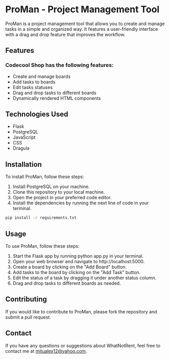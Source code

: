 
# ProMan - Project Management Tool
ProMan is a project management tool that allows you to create and manage tasks in a simple and organized way. It features a user-friendly interface with a drag and drop feature that improves the workflow.
## Features

### Codecool Shop has the following features:

- Create and manage boards
- Add tasks to boards
- Edit tasks statuses
- Drag and drop tasks to different boards
- Dynamically rendered HTML components
## Technologies Used

- Flask
- PostgreSQL
- JavaScript
- CSS
- Dragula
## Installation

To install ProMan, follow these steps:

1. Install PostgreSQL on your machine.
2. Clone this repository to your local machine.
3. Open the project in your preferred code editor.
4. Install the dependencies by running the next line of code in your terminal.
```bash
pip install -r requirements.txt
```
## Usage

To use ProMan, follow these steps:

1. Start the Flask app by running python app.py in your terminal.
2. Open your web browser and navigate to http://localhost:5000.
3. Create a board by clicking on the "Add Board" button.
4. Add tasks to the board by clicking on the "Add Task" button.
5. Edit the status of a task by dragging it under another status column.
6. Drag and drop tasks to different boards as needed.
## Contributing

If you would like to contribute to ProMan, please fork the repository and submit a pull request.

## Contact

If you have any questions or suggestions about WhatNotRent, feel free to contact me at mitualex12@yahoo.com.